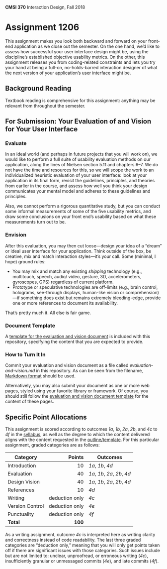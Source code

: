 **CMSI 370** Interaction Design, Fall 2018

# Assignment 1206
This assignment makes you look both backward and forward on your front-end application as we close out the semester. On the one hand, we’d like to assess how successful your user interface design might be, using the discipline’s established objective usability metrics. On the other, this assignment releases you from coding-related constraints and lets you try your hand at being a full-on, no-holds-barred interaction designer of what the next version of your application’s user interface might be.

## Background Reading
Textbook reading is comprehensive for this assignment: anything may be relevant from throughout the semester.

## For Submission: Your Evaluation of and Vision for Your User Interface

### Evaluate
In an ideal world (and perhaps in future projects that you will work on), we would like to perform a full suite of usability evaluation methods on our application, along the lines of Nielsen section 5.11 and chapters 6–7. We do not have the time and resources for this, so we will scope the work to an individualized heuristic evaluation of your user interface: look at your application in its final form, revisit the guidelines, principles, and theories from earlier in the course, and assess how well you think your design communicates your mental model and adheres to these guidelines and principles.

Also, we cannot perform a rigorous quantitative study, but you can conduct some informal measurements of some of the five usability metrics, and draw some conclusions on your front end’s usability based on what these measurements turn out to be.

### Envision
After this evaluation, you may then cut loose—design your idea of a “dream” or ideal user interface for your application. Think outside of the box, be creative, mix and match interaction styles—it’s your call. Some (minimal, I hope) ground rules:

- You may mix and match any existing _shipping_ technology (e.g., multitouch, speech, audio/ video, gesture, 3D, accelerometers, gyroscopes, GPS) regardless of current platform.
- Prototype or speculative technologies are off-limits (e.g., brain control, holograms, see-through displays, human-like vision or comprehension)—if something does exist but remains extremely bleeding-edge, provide one or more references to document its availability.

That’s pretty much it. All else is fair game.

### Document Template
A [template for the evaluation and vision document](./evaluation-and-vision-template.md) is included with this repository, specifying the content that you are expected to provide.

### How to Turn It In
Commit your evaluation and vision document as a file called _evaluation-and-vision.md_ in this repository. As can be seen from the filename, [Markdown format](https://guides.github.com/features/mastering-markdown/) should be used.

Alternatively, you may also submit your document as one or more web pages, styled using your favorite library or framework. Of course, you should still follow the [evaluation and vision document template](./evaluation-and-vision-template.md) for the content of these pages.

## Specific Point Allocations
This assignment is scored according to outcomes _1a_, _1b_, _2a_, _2b_, and _4c_ to _4f_ in the [syllabus](http://dondi.lmu.build/fall2018/cmsi370/cmsi370-fall2018-syllabus.pdf), as well as the degree to which the content delivered aligns with the content requested in the [outline/template](./evaluation-and-vision-template.md). For this particular assignment, graded categories are as follows:

| Category | Points | Outcomes |
| -------- | -----: | -------- |
| Introduction | 10 | _1a_, _1b_, _4d_ |
| Evaluation | 40 | _1a_, _1b_, _2a_, _2b_, _4d_ |
| Design Vision | 40 | _1a_, _1b_, _2a_, _2b_, _4d_ |
| References | 10 | _4d_ |
| Writing | deduction only | _4c_ |
| Version Control | deduction only | _4e_ |
| Punctuality | deduction only | _4f_ |
| **Total** | **100** |

As a writing assignment, outcome _4c_ is interpreted here as writing clarity and correctness instead of code readability. The last three graded categories are “deduction only,” meaning that you will only get points taken off if there are significant issues with those categories. Such issues include but are not limited to: unclear, unproofread, or erroneous writing (_4c_), insufficiently granular or unmessaged commits (_4e_), and late commits (_4f_).
